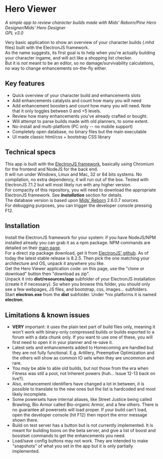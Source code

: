 # Hero Viewer

_A simple app to review character builds made with Mids' Reborn/Pine Hero Designer/Mids' Hero Designer_  
_GPL v3.0_  

Very basic application to show an overview of your character builds (.mhd files) built with the ElectronJS framework.  
As the name suggests, its first goal is to help when you're actually building your character ingame, and will act like a shopping list checker.  
But it is _not_ meant to be an editor, so no damage/survivability calculations, no way to change enhancements on-the-fly either.

## Key features
* Quick overview of your character build and enhancements slots
* Add enhancements catalysts and count how many you will need
* Add enhancement boosters and count how many you will need. Note that it only toggles between 0 and +5 levels.
* Review how many enhancements you've already crafted or bought.
* Will attempt to parse builds made with old planners, to some extent.
* No-install and multi-platform (PC only -- no mobile support)
* Completely open database, no binary files but the main executable
* UI made classic html/css + bootstrap CSS library

## Technical specs
This app is built with the [ElectronJS framework](https://electronjs.org/), basically using Chromium for the frontend and NodeJS for the back end.  
It will run under Windows, Linux and Mac, 32 or 64 bits systems. No compilation, no extra dependency, it will run out of the box. Tested with ElectronJS 7.1.2 but will most likely run with any higher version.  
For compacity of this repository, you will need to download the appropriate ElectronJS framework. See ___Installation___ section for details.  
The database version is based upon [Mids' Reborn](https://github.com/Crytilis/mids-reborn-hero-designer/) 2.6.0.7 sources.  
For debugging purposes, you can trigger the developer console pressing F12.

## Installation
Install the ElectronJS framework for your system: if you have NodeJS/NPM installed already you can grab it as a npm package. NPM commands are detailed on their [main page](https://electronjs.org/).  
For a direct zip package download, get it from [ElectronJS' github](https://github.com/electron/electron/releases/tag/v8.2.5). As of today the latest stable release is 8.2.5. Then pick the one matching your architecture and OS, unpack it anywhere you like.  
Get the Hero Viewer application code: on this page, use the "clone or download" button then "download as zip".  
Unpack it into __dist/resources/app__ subfolder of your ElectronJS installation (create it if necessary). So when you browse this folder, you should only see a few webpages, JS files, and bootstrap, css, images... subfolders.  
Start __electron.exe__ from the __dist__ subfolder. Under *nix platforms it is named __electron__.

## Limitations & known issues
* __VERY__ important: it uses the plain text part of build files only, meaning it won't work with binary-only compressed builds or builds exported to a forum with a data chunk only. If you want to use one of these, you will first need to open it in your planner and re-save it.
* Latest sets and enhancements added to Homecoming are handled but they are not fully functional. E.g. Artillery, Preemptive Optimization and the others will show as common IO sets when they are uncommon and rare.
* You _may_ be able to able old builds, but not those from the era when Fitness was still a pool, not Inherent powers (huh... Issue 12-13 back on live?).  
* Also, enhancement identifiers have changed a lot in between, it is possible to translate to the new ones but the list is hardcoded and most likely incomplete.
* Some powersets have internal aliases, like Street Justice being called Brawling, Bio Armor called Bio-organic Armor, and a few others. There is no guarantee all powersets will load proper. If your build can't load, open the developer console (hit F12) then report the error message shown there.
* Build on test server has a button but is not currently implemented. It is meant for building toons on the beta server, and give a list of boost and boostset commands to get the enhancements you need.
* Load/save config buttons may not work. They are intended to make "snapshots" of what you set in the app but it is only partially implemented.
